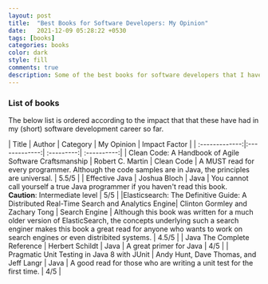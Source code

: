 ```yaml
---
layout: post
title:  "Best Books for Software Developers: My Opinion"
date:   2021-12-09 05:28:22 +0530
tags: [books]
categories: books
color: dark
style: fill
comments: true
description: Some of the best books for software developers that I have read!
---
```


### List of books

The below list is ordered according to the impact that that these have had in my (short) software development career so far.


|      Title     |     Author    |   Category |   My Opinion   | Impact Factor |
| :-------------:|:-------------:| :---------:| :----------:|
| Clean Code: A Handbook of Agile Software Craftsmanship    | Robert C. Martin | Clean Code | A MUST read for every programmer. Although the code samples are in Java, the principles are universal. | 5.5/5 |
|     Effective Java     |  Joshua Bloch |  Java | You cannot call yourself a true Java programmer if you haven't read this book. <br> **Caution**: Intermediate level | 5/5 |
|Elasticsearch: The Definitive Guide: A Distributed Real-Time Search and Analytics Engine| Clinton Gormley and Zachary Tong | Search Engine | Although this book was written for a much older version of ElasticSearch, the concepts underlying such a search enginer makes this book a great read for anyone who wants to work on search engines or even distribited systems. | 4.5/5 |
| Java The Complete Reference     | Herbert Schildt      | Java | A great primer for Java    | 4/5 |
| Pragmatic Unit Testing in Java 8 with JUnit     | Andy Hunt, Dave Thomas, and Jeff Langr      | Java | A good read for those who are writing a unit test for the first time.  | 4/5 |

